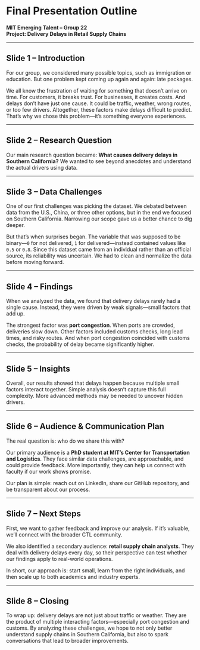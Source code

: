 # Final Presentation Outline

**MIT Emerging Talent – Group 22**  
**Project: Delivery Delays in Retail Supply Chains**

---

## Slide 1 – Introduction

For our group, we considered many possible topics, such as immigration or
education. But one problem kept coming up again and again: late packages.

We all know the frustration of waiting for something that doesn’t arrive on
time. For customers, it breaks trust. For businesses, it creates costs. And
delays don’t have just one cause. It could be traffic, weather, wrong routes,
or too few drivers. Altogether, these factors make delays difficult to
predict. That’s why we chose this problem—it’s something everyone
experiences.

---

## Slide 2 – Research Question

Our main research question became: **What causes delivery delays in Southern
California?** We wanted to see beyond anecdotes and understand the actual
drivers using data.

---

## Slide 3 – Data Challenges

One of our first challenges was picking the dataset. We debated between data
from the U.S., China, or three other options, but in the end we focused on
Southern California. Narrowing our scope gave us a better chance to dig
deeper.

But that’s when surprises began. The variable that was supposed to be
binary—`0` for not delivered, `1` for delivered—instead contained values like
`0.5` or `0.8`. Since this dataset came from an individual rather than an
official source, its reliability was uncertain. We had to clean and normalize
the data before moving forward.

---

## Slide 4 – Findings

When we analyzed the data, we found that delivery delays rarely had a single
cause. Instead, they were driven by weak signals—small factors that add up.

The strongest factor was **port congestion**. When ports are crowded,
deliveries slow down. Other factors included customs checks, long lead times,
and risky routes. And when port congestion coincided with customs checks, the
probability of delay became significantly higher.

---

## Slide 5 – Insights

Overall, our results showed that delays happen because multiple small factors
interact together. Simple analysis doesn’t capture this full complexity. More
advanced methods may be needed to uncover hidden drivers.

---

## Slide 6 – Audience & Communication Plan

The real question is: who do we share this with?

Our primary audience is a **PhD student at MIT’s Center for Transportation and
Logistics**. They face similar data challenges, are approachable, and could
provide feedback. More importantly, they can help us connect with faculty if
our work shows promise.

Our plan is simple: reach out on LinkedIn, share our GitHub repository, and be
transparent about our process.

---

## Slide 7 – Next Steps

First, we want to gather feedback and improve our analysis. If it’s valuable,
we’ll connect with the broader CTL community.

We also identified a secondary audience: **retail supply chain analysts**.
They deal with delivery delays every day, so their perspective can test
whether our findings apply to real-world operations.

In short, our approach is: start small, learn from the right individuals, and
then scale up to both academics and industry experts.

---

## Slide 8 – Closing

To wrap up: delivery delays are not just about traffic or weather. They are
the product of multiple interacting factors—especially port congestion and
customs. By analyzing these challenges, we hope to not only better understand
supply chains in Southern California, but also to spark conversations that
lead to broader improvements.
